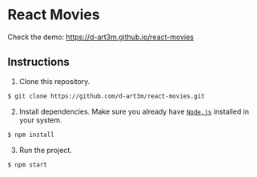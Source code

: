 # React Movies

Check the demo: 
https://d-art3m.github.io/react-movies

## Instructions

1. Clone this repository.
```bash
$ git clone https://github.com/d-art3m/react-movies.git
```

2. Install dependencies. Make sure you already have [`Node.js`](https://nodejs.org/en/) installed in your system.
```bash
$ npm install
```

3. Run the project.
```bash
$ npm start
```
